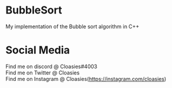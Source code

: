# BubbleSort
My implementation of the Bubble sort algorithm in C++




# Social Media
Find me on discord   @ Cloasies#4003<br>
Find me on Twitter   @ Cloasies<br>
Find me on Instagram @ Cloasies(https://instagram.com/cloasies)<br>

